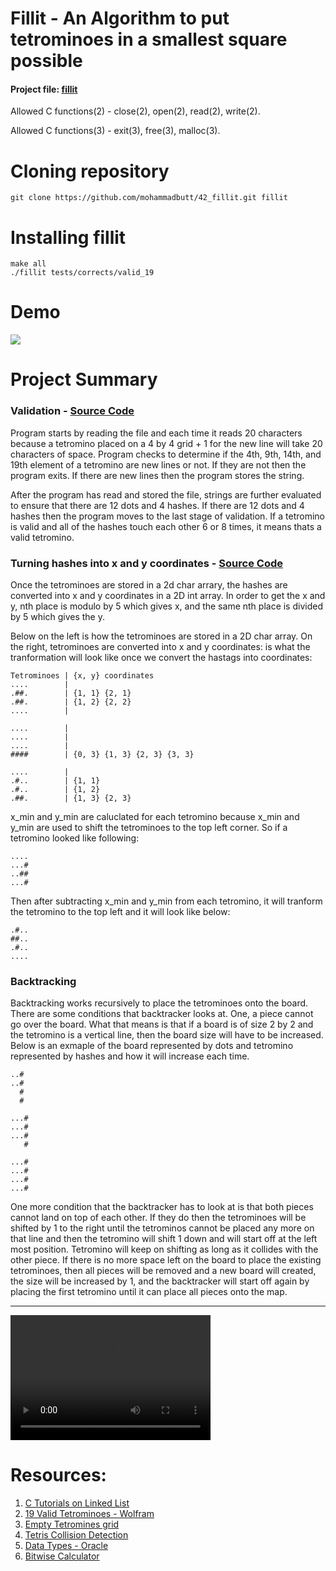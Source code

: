 # Fillit - An Algorithm to put tetrominoes in a smallest square possible

#### Project file: [fillit](https://github.com/mohammadbutt/42_fillit/blob/master/doc.fillit.en.pdf)

Allowed C functions(2) - close(2), open(2), read(2), write(2).

Allowed C functions(3) - exit(3), free(3), malloc(3).

# Cloning repository
```git clone https://github.com/mohammadbutt/42_fillit.git fillit```

# Installing fillit
```
make all
./fillit tests/corrects/valid_19
```

# Demo

![](https://github.com/mohammadbutt/42_fillit/blob/master/media/fillit_1080p_30fps.gif)

# Project Summary

### Validation - [Source Code](https://github.com/mohammadbutt/42_fillit/blob/513846b6841171d2d37894244bbde4f594c7f0b5/valid.c)
Program starts by reading the file and each time it reads 20 characters because a tetromino placed on a 4 by 4 grid + 1 for the new line will take 20 characters of space. Program checks to determine if the 4th, 9th, 14th, and 19th element of a tetromino are new lines or not. If they are not then the program exits. If there are new lines then the program stores the string.

After the program has read and stored the file, strings are further evaluated to ensure that there are 12 dots and 4 hashes. If there are 12 dots and 4 hashes then the program moves to the last stage of validation. If a tetromino is valid and all of the hashes touch each other 6 or 8 times, it means thats a valid tetromino.

### Turning hashes into x and y coordinates - [Source Code](https://github.com/mohammadbutt/42_fillit/blob/513846b6841171d2d37894244bbde4f594c7f0b5/coordinate.c)
Once the tetrominoes are stored in a 2d char arrary, the hashes are converted into x and y coordinates in a 2D int array. In order to get the x and y, nth place is modulo by 5 which gives x, and the same nth place is divided by 5 which gives the y.

Below on the left is how the tetrominoes are stored in a 2D char array. On the right, tetrominoes are converted into x and y coordinates: is what the tranformation will look like once we convert the hastags into coordinates:
```
Tetrominoes | {x, y} coordinates
....        |
.##.        | {1, 1} {2, 1}
.##.        | {1, 2} {2, 2}
....        |

....        | 
....        |
....        |
####        | {0, 3} {1, 3} {2, 3} {3, 3}

....        |
.#..        | {1, 1}
.#..        | {1, 2}
.##.        | {1, 3} {2, 3}
```
x_min and y_min are caluclated for each tetromino because x_min and y_min are used to shift the tetrominoes to the top left corner. So if a tetromino looked like following:
```
....
...#
..##
...#
```
Then after subtracting x_min and y_min from each tetromino, it will tranform the tetromino to the top left and it will look like below:

```
.#..
##..
.#..
....
```

### Backtracking
Backtracking works recursively to place the tetrominoes onto the board. There are some conditions that backtracker looks at. One, a piece cannot go over the board. What that means is that if a board is of size 2 by 2 and the tetromino is a vertical line, then the board size will have to be increased. Below is an exmaple of the board represented by dots and tetromino represented by hashes and how it will increase each time.
```
..#
..#
  #
  #
```

```
...#
...#
...#
   #
```
```
...#
...#
...#
...#
```
One more condition that the backtracker has to look at is that both pieces cannot land on top of each other. If they do then the tetrominoes will be shifted by 1 to the right until the tetrominos cannot be placed any more on that line and then the tetromino will shift 1 down and will start off at the left most position. Tetromino will keep on shifting as long as it collides with the other piece. If there is no more space left on the board to place the existing tetrominoes, then all pieces will be removed and a new board will created, the size will be increased by 1, and the backtracker will start off again by placing the first tetromino until it can place all pieces onto the map.

---
<video src="https://github.com/mohammadbutt/42_fillit/blob/master/media/fillit_1080p.mov" width="320" height="200" controls preload></video>

# Resources:
1. [C Tutorials on Linked List](http://www.zentut.com/c-tutorial/c-linked-list/)
2. [19 Valid Tetrominoes - Wolfram](http://mathworld.wolfram.com/Tetromino.html)
3. [Empty Tetromines grid](https://gfredericks.com/things/polyominoes)
4. [Tetris Collision Detection](https://gamedevelopment.tutsplus.com/tutorials/implementing-tetris-collision-detection--gamedev-852)
5. [Data Types - Oracle](https://docs.oracle.com/javase/tutorial/java/nutsandbolts/datatypes.html)
6. [Bitwise Calculator](http://bitwisecmd.com/)
